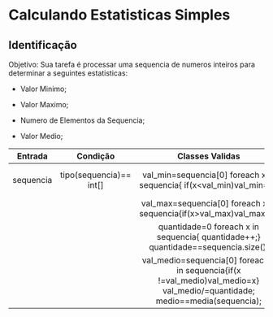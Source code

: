 # Calculando Estatisticas Simples

## Identificação

Objetivo: Sua tarefa é processar uma sequencia de numeros inteiros para determinar a seguintes estatisticas:

- Valor Minimo;

- Valor Maximo;

- Numero de Elementos da Sequencia;

- Valor Medio;



|Entrada|Condição|Classes Validas| Classes Invalidas|
|:-:|:----------------------------:|:------------------:|:--------------------:|
| sequencia | tipo(sequencia)== int[] | val_min=sequencia[0] foreach x in sequencia{  if(x<val_min)val_min=x  }    | foreach x in sequencia{x != (int)x} foreach x in sequencia{if(x>val_max)}|
| |    | val_max=sequencia[0] foreach x in sequencia{if(x>val_max)val_max=x}|foreach x in sequencia{if(x>val_max)}|
| |    | quantidade=0  foreach x in sequencia{  quantidade++;} quantidade==sequencia.size(); |quantidade==sequencia.size(); |
| |    | val_medio=sequencia[0] foreach x in sequencia{if(x !=val_medio)val_medio=x}  val_medio/=quantidade; medio==media(sequencia);|medio!=media(sequencia);|

